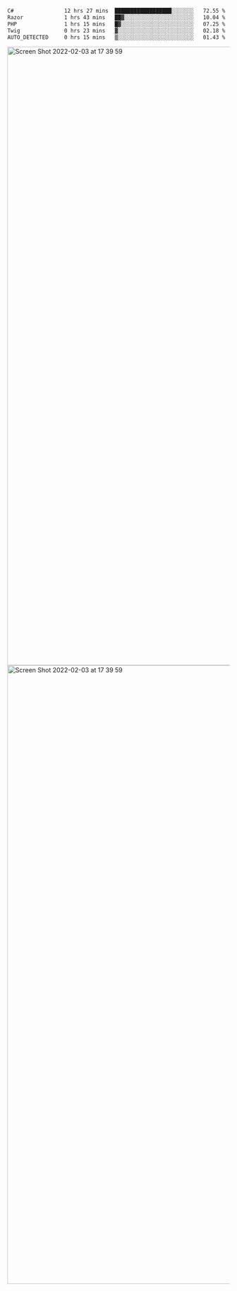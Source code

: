 <!--START_SECTION:waka-->

```txt
C#                12 hrs 27 mins  ██████████████████░░░░░░░   72.55 %
Razor             1 hrs 43 mins   ██▓░░░░░░░░░░░░░░░░░░░░░░   10.04 %
PHP               1 hrs 15 mins   █▓░░░░░░░░░░░░░░░░░░░░░░░   07.25 %
Twig              0 hrs 23 mins   ▓░░░░░░░░░░░░░░░░░░░░░░░░   02.18 %
AUTO_DETECTED     0 hrs 15 mins   ▒░░░░░░░░░░░░░░░░░░░░░░░░   01.43 %
```

<!--END_SECTION:waka-->

<img width="1400" alt="Screen Shot 2022-02-03 at 17 39 59" src="https://user-images.githubusercontent.com/45716542/152387304-f2b60485-53a6-4f4b-a818-5cefb1b0c0ae.png">
<img width="1400" alt="Screen Shot 2022-02-03 at 17 39 59" src="https://user-images.githubusercontent.com/45716542/152387273-ea5cdf21-2a45-44da-8bef-00c1763b1d42.png">
